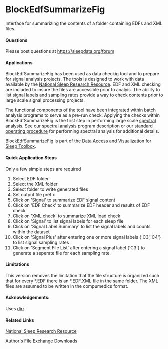 BlockEdfSummarizeFig
====================

Interface for summarizing the contents of a folder containing EDFs and XML files. 

#### Questions
Please post questions at https://sleepdata.org/forum

#### Applications

BlockEdfSummarizeFig has been used as data checkig tool and to prepare for signal analysis projects. The tools is designed to work with data available by the [National Sleep Research Resource](https://sleepdata.org/about). EDF and XML checking are included to insure the files are accessible prior to analyis. The ability to list signal labels and sampling rates provide a way to check contents prior to large scale signal processing projects.

The functional components of the tool have been integrated within batch analysis programs to serve as a pre-run check.  Applying the checks within BlockEdfSummarizeFig is the first step in performing large scale [spectral analysis](http://en.wikipedia.org/wiki/Spectral_estimation). See our [spectral analysis](https://github.com/DennisDean/SpectralTrainFig/blob/master/README.md) program description or our [standard operating procedure](https://github.com/DennisDean/SpectralTrainFig/blob/master/standardOperatingProcedure.md) for performing spectral analysis for additional details.

BlockEdfSummarizeFig is part of the [Data Access and Visualization for Sleep Toolbox](https://github.com/DennisDean/DAVS-Toolbox/blob/master/README.md).

#### Quick Application Steps

Only a few simple steps are required

1. Select EDF folder
2. Select the XML folder
2. Select folder to write generated files
3. Set output file prefix
4. Click on 'Signal' to summarize EDF signal content
5. Click on 'EDF Check' to summarize EDF header and results of EDF check
6. Click on 'XML check' to summarize XML load check
7. Click on 'Signal' to list signal labels for each sleep file
8. Click on 'Signal Label Summary' to list the signal labels and counts within the dataset
9. Click on 'Signal Plus' after entering one or more signal labels {'C3','C4'} to list signal sampling rates
10. Click on 'Segment File List' after entering a signal label {'C3'} to generate a seperate file for each sampling rate.

#### Limitations

This version removes the limitation that the file structure is organized such that for every *.EDF there is an *.EDF.XML file in the same folder. The XML files are assumed to be written in the compumedics format.

#### Acknowledgements:

Uses [dirr](http://www.mathworks.com/matlabcentral/fileexchange/8682-dirr--find-files-recursively-filtering-name--date-or-bytes-)


#### Related Links

[National Sleep Research Resource](https://sleepdata.org/)

[Author's File Exchange Downloads](http://www.mathworks.com/matlabcentral/fileexchange/authors/my_fileexchange)

